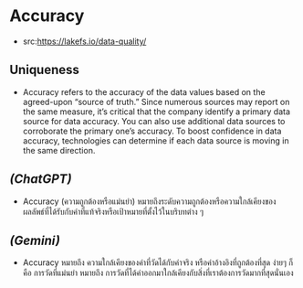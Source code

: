 # Accuracy       
- src:https://lakefs.io/data-quality/
## Uniqueness 
  - Accuracy refers to the accuracy of the data values based on the agreed-upon “source of truth.” Since numerous sources may report on the same measure, it’s critical that the company identify a primary data source for data accuracy. You can also use additional data sources to corroborate the primary one’s accuracy. To boost confidence in data accuracy, technologies can determine if each data source is moving in the same direction.

## *(ChatGPT)*
- Accuracy (ความถูกต้องหรือแม่นยำ) หมายถึงระดับความถูกต้องหรือความใกล้เคียงของผลลัพธ์ที่ได้รับกับค่าที่แท้จริงหรือเป้าหมายที่ตั้งไว้ในบริบทต่าง ๆ

## *(Gemini)*
- Accuracy หมายถึง ความใกล้เคียงของค่าที่วัดได้กับค่าจริง หรือค่าอ้างอิงที่ถูกต้องที่สุด  ง่ายๆ ก็คือ การวัดที่แม่นยำ หมายถึง การวัดที่ได้ค่าออกมาใกล้เคียงกับสิ่งที่เราต้องการวัดมากที่สุดนั่นเอง
